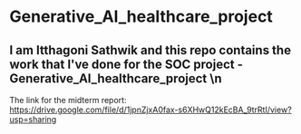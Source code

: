 # Generative_AI_healthcare_project
## I am Itthagoni Sathwik and this repo contains the work that I've done for the SOC project - Generative_AI_healthcare_project \n
The link for the midterm report: https://drive.google.com/file/d/1jpnZjxA0fax-s6XHwQ12kEcBA_9trRtI/view?usp=sharing
